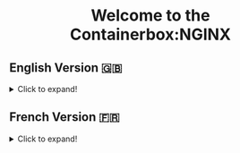 <h1 align="center">Welcome to the  Containerbox:NGINX</h1>

## English Version 🇬🇧 

<details>

 <summary>Click to expand!</summary>
 
 
 ### Description
<br>
ContainerBox Project 

</details>


## French Version 🇫🇷

<details>

<summary>Click to expand!</summary>
 
 Bienvenue dans la version francaise de ce projet
 
 * Download the script.

* change the file permission with 777 

    ` ` ` sudo chmod 777 firstscript.sh ` ` ` 

* Run the script with sudo.  

   ` ` ` sudo ./firstscript.sh ` ` ` 
   
   
   ` ` ` docker compose up -d ` ` ` 
   
 
   
   

* Latest current version with respective OS's of docker will be installed.

 ## Prerequisite:
    * Ubuntu OS.
 
 
 
</details>

